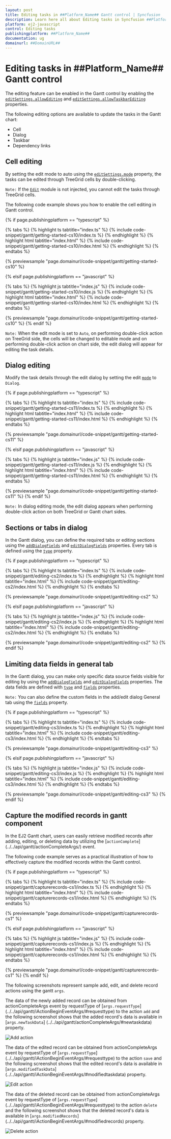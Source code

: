 ```yaml
---
layout: post
title: Editing tasks in ##Platform_Name## Gantt control | Syncfusion
description: Learn here all about Editing tasks in Syncfusion ##Platform_Name## Gantt control of Syncfusion Essential JS 2 and more.
platform: ej2-javascript
control: Editing tasks 
publishingplatform: ##Platform_Name##
documentation: ug
domainurl: ##DomainURL##
---
```


# Editing tasks in ##Platform_Name## Gantt control

The editing feature can be enabled in the Gantt control by enabling the [`editSettings.allowEditing`](../../api/gantt/editSettings/#allowediting) and [`editSettings.allowTaskbarEditing`](../../api/gantt/editSettings/#allowtaskbarediting) properties.

The following editing options are available to update the tasks in the Gantt chart:
* Cell
* Dialog
* Taskbar
* Dependency links

## Cell editing

By setting the edit mode to auto using the [`editSettings.mode`](../../api/gantt/editSettings/#mode) property, the tasks can be edited through TreeGrid cells by double-clicking.

`Note:` If the [`Edit`](../../api/gantt/#editmodule) module is not injected, you cannot edit the tasks through TreeGrid cells.

The following code example shows you how to enable the cell editing in Gantt control.

{% if page.publishingplatform == "typescript" %}

 {% tabs %}
{% highlight ts tabtitle="index.ts" %}
{% include code-snippet/gantt/getting-started-cs10/index.ts %}
{% endhighlight %}
{% highlight html tabtitle="index.html" %}
{% include code-snippet/gantt/getting-started-cs10/index.html %}
{% endhighlight %}
{% endtabs %}
        
{% previewsample "page.domainurl/code-snippet/gantt/getting-started-cs10" %}

{% elsif page.publishingplatform == "javascript" %}

{% tabs %}
{% highlight js tabtitle="index.js" %}
{% include code-snippet/gantt/getting-started-cs10/index.js %}
{% endhighlight %}
{% highlight html tabtitle="index.html" %}
{% include code-snippet/gantt/getting-started-cs10/index.html %}
{% endhighlight %}
{% endtabs %}

{% previewsample "page.domainurl/code-snippet/gantt/getting-started-cs10" %}
{% endif %}

`Note:` When the edit mode is set to `Auto`, on performing double-click action on TreeGrid side, the cells will be changed to editable mode and on performing double-click action on chart side, the edit dialog will appear for editing the task details.

## Dialog editing

Modify the task details through the edit dialog by setting the edit [`mode`](../../api/gantt/editSettings/#mode) to `Dialog`.

{% if page.publishingplatform == "typescript" %}

 {% tabs %}
{% highlight ts tabtitle="index.ts" %}
{% include code-snippet/gantt/getting-started-cs11/index.ts %}
{% endhighlight %}
{% highlight html tabtitle="index.html" %}
{% include code-snippet/gantt/getting-started-cs11/index.html %}
{% endhighlight %}
{% endtabs %}
        
{% previewsample "page.domainurl/code-snippet/gantt/getting-started-cs11" %}

{% elsif page.publishingplatform == "javascript" %}

{% tabs %}
{% highlight js tabtitle="index.js" %}
{% include code-snippet/gantt/getting-started-cs11/index.js %}
{% endhighlight %}
{% highlight html tabtitle="index.html" %}
{% include code-snippet/gantt/getting-started-cs11/index.html %}
{% endhighlight %}
{% endtabs %}

{% previewsample "page.domainurl/code-snippet/gantt/getting-started-cs11" %}
{% endif %}

`Note:` In dialog editing mode, the edit dialog appears when performing double-click action on both TreeGrid or Gantt chart sides.

## Sections or tabs in dialog

In the Gantt dialog, you can define the required tabs or editing sections using the [`addDialogFields`](../../api/gantt/#adddialogfields) and [`editDialogFields`](../../api/gantt/#editdialogfields) properties. Every tab is defined using the [`type`](../../api/gantt/dialogFieldType/) property.

{% if page.publishingplatform == "typescript" %}

 {% tabs %}
{% highlight ts tabtitle="index.ts" %}
{% include code-snippet/gantt/editing-cs2/index.ts %}
{% endhighlight %}
{% highlight html tabtitle="index.html" %}
{% include code-snippet/gantt/editing-cs2/index.html %}
{% endhighlight %}
{% endtabs %}
        
{% previewsample "page.domainurl/code-snippet/gantt/editing-cs2" %}

{% elsif page.publishingplatform == "javascript" %}

{% tabs %}
{% highlight js tabtitle="index.js" %}
{% include code-snippet/gantt/editing-cs2/index.js %}
{% endhighlight %}
{% highlight html tabtitle="index.html" %}
{% include code-snippet/gantt/editing-cs2/index.html %}
{% endhighlight %}
{% endtabs %}

{% previewsample "page.domainurl/code-snippet/gantt/editing-cs2" %}
{% endif %}

## Limiting data fields in general tab

In the Gantt dialog, you can make only specific data source fields visible for editing by using the [`addDialogFields`](../../api/gantt/#adddialogfields) and [`editDialogFields`](../../api/gantt/#editdialogfields) properties. The data fields are defined with [`type`](../../api/gantt/addDialogFieldSettings/#type) and [`fields`](../../api/gantt/addDialogFieldSettings/#fields) properties.

`Note:` You can also define the custom fields in the add/edit dialog General tab using the [`fields`](../../api/gantt/addDialogFieldSettings/#fields) property.

{% if page.publishingplatform == "typescript" %}

 {% tabs %}
{% highlight ts tabtitle="index.ts" %}
{% include code-snippet/gantt/editing-cs3/index.ts %}
{% endhighlight %}
{% highlight html tabtitle="index.html" %}
{% include code-snippet/gantt/editing-cs3/index.html %}
{% endhighlight %}
{% endtabs %}
        
{% previewsample "page.domainurl/code-snippet/gantt/editing-cs3" %}

{% elsif page.publishingplatform == "javascript" %}

{% tabs %}
{% highlight js tabtitle="index.js" %}
{% include code-snippet/gantt/editing-cs3/index.js %}
{% endhighlight %}
{% highlight html tabtitle="index.html" %}
{% include code-snippet/gantt/editing-cs3/index.html %}
{% endhighlight %}
{% endtabs %}

{% previewsample "page.domainurl/code-snippet/gantt/editing-cs3" %}
{% endif %}

## Capture the modified records in gantt component

In the EJ2 Gantt chart, users can easily retrieve modified records after adding, editing, or deleting data by utilizing the [`actionComplete`] (../../api/gantt/actionCompleteArgs/) event.

The following code example serves as a practical illustration of how to effectively capture the modified records within the Gantt control.

{% if page.publishingplatform == "typescript" %}

{% tabs %}
{% highlight ts tabtitle="index.ts" %}
{% include code-snippet/gantt/capturerecords-cs1/index.ts %}
{% endhighlight %}
{% highlight html tabtitle="index.html" %}
{% include code-snippet/gantt/capturerecords-cs1/index.html %}
{% endhighlight %}
{% endtabs %}
        
{% previewsample "page.domainurl/code-snippet/gantt/capturerecords-cs1" %}

{% elsif page.publishingplatform == "javascript" %}

{% tabs %}
{% highlight js tabtitle="index.js" %}
{% include code-snippet/gantt/capturerecords-cs1/index.js %}
{% endhighlight %}
{% highlight html tabtitle="index.html" %}
{% include code-snippet/gantt/capturerecords-cs1/index.html %}
{% endhighlight %}
{% endtabs %}

{% previewsample "page.domainurl/code-snippet/gantt/capturerecords-cs1" %}
{% endif %}

The following screenshots represent sample add, edit, and delete record actions using the gantt `args`.

The data of the newly added record can be obtained from actionCompleteArgs event by requestType of [`args.requestType`] (../../api/gantt/iActionBeginEventArgs/#requesttype) to the action `add` and the following screenshot shows that the added record's data is available in [`args.newTaskData`] (../../api/gantt/actionCompleteArgs/#newtaskdata) property.

![Add action](images/add-action.png)

The data of the edited record can be obtained from actionCompleteArgs event by requestType of [`args.requestType`] (../../api/gantt/iActionBeginEventArgs/#requesttype) to the action `save` and the following screenshot shows that the edited record's data is available in [`args.modifiedTaskData`] (../../api/gantt/iActionBeginEventArgs/#modifiedtaskdata) property.

![Edit action](images/edit-action.png)

The data of the deleted record can be obtained from actionCompleteArgs event by requestType of [`args.requestType`] (../../api/gantt/iActionBeginEventArgs/#requesttype) to the action `delete` and the following screenshot shows that the deleted record's data is available in [`args.modifiedRecords`] (../../api/gantt/iActionBeginEventArgs/#modifiedrecords) property.

![Delete action](images/delete-action.png)

